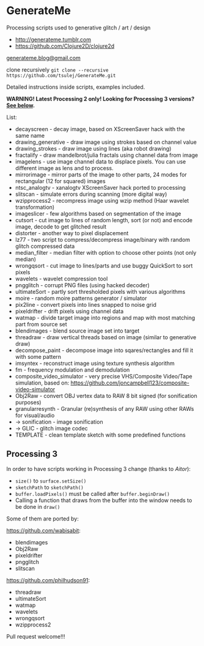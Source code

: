 # GenerateMe
Processing scripts used to generative glitch / art / design

  * http://generateme.tumblr.com
  * https://github.com/Clojure2D/clojure2d

generateme.blog@gmail.com

clone recursively ```git clone --recursive https://github.com/tsulej/GenerateMe.git```

Detailed instructions inside scripts, examples included.

**WARNING! Latest Processing 2 only! Looking for Processing 3 versions? [See below](#processing-3).**

List:

* decayscreen - decay image, based on XScreenSaver hack with the same name
* drawing_generative - draw image using strokes based on channel value
* drawing_strokes - draw image using lines (aka robot drawing)
* fractalify - draw mandelbrot/julia fractals using channel data from image
* imagelens - use image channel data to displace pixels. You can use different image as lens and to process.
* mirrorimage - mirror parts of the image to other parts, 24 modes for rectangular (12 for squared) images
* ntsc_analogtv - xanalogtv XScreenSaver hack ported to processing
* slitscan - simulate errors during scanning (more digital way)
* wzipprocess2 - recompress image using wzip method (Haar wavelet transformation)
* imageslicer - few algorithms based on segmentation of the image
* cutsort - cut image to lines of random length, sort (or not) and encode image, decode to get glitched result
* distorter - another way to pixel displacement
* lz77 - two script to compress/decompress image/binary with random glitch compressed data
* median_filter - median filter with option to choose other points (not only median)
* wrongqsort - cut image to lines/parts and use buggy QuickSort to sort pixels
* wavelets - wavelet compression tool
* pngglitch - corrupt PNG files (using hacked decoder)
* ultimateSort - partly sort thresholded pixels with various algorithms
* moire - random moire patterns generator / simulator
* pix2line - convert pixels into lines snapped to noise grid
* pixeldrifter - drift pixels using channel data
* watmap - divide target image into regions and map with most matching part from source set
* blendimages - blend source image set into target
* threadraw - draw vertical threads based on image (similar to generative draw)
* decompose_paint - decompose image into sqares/rectangles and fill it with some pattern
* imsyntex - reconstruct image using texture synthesis algorithm
* fm - frequency modulation and demodulation
* composite_video_simulator - very precise VHS/Composite Video/Tape simulation, based on: https://github.com/joncampbell123/composite-video-simulator
* Obj2Raw - convert OBJ vertex data to RAW 8 bit signed (for sonification purposes)
* granularresynth - Granular (re)synthesis of any RAW using other RAWs for visual/audio
* -> sonification - image sonification
* -> GLIC - glitch image codec
* TEMPLATE - clean template sketch with some predefined functions

## Processing 3

In order to have scripts working in Processing 3 change (thanks to *Aitor*):

* ```size()``` to ```surface.setSize()```
* ```sketchPath``` to ```sketchPath()```
* ```buffer.loadPixels()``` must be called after ```buffer.beginDraw()```
* Calling a function that draws from the buffer into the window needs to be done in ```draw()```

Some of them are ported by:

https://github.com/wabisabit:

* blendimages
* Obj2Raw
* pixeldrifter
* pngglitch
* slitscan
  
https://github.com/philhudson91:
 
* threadraw
* ultimateSort
* watmap
* wavelets
* wrongqsort
* wzipprocess2

Pull request welcome!!!
